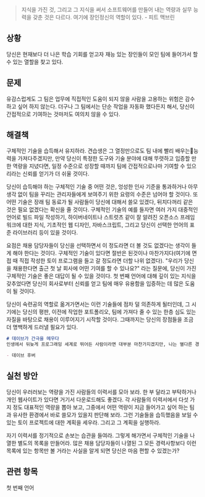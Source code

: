 > 지식을 가진 것, 그리고 그 지식을 써서 소프트웨어를 만들어 내는 역량과 실무 능력을 갖춘 것은 다르다. 여기에 장인정신의 역할이 있다. - 피트 맥브린

## 상황
당신은 현재보다 더 나은 학습 기회를 얻고자 재능 있는 장인들이 모인 팀에 들어가서 할 수 있는 열할을 찾고 있다.

## 문제
유감스럽게도 그 팀은 업무에 직접적인 도움이 되지 않을 사람을 고용하는 위험은 감수하고 싶어 하지 않는다. 더구나 그 팀에서는 단순 작업을 자동화 했다든지 해서, 당신이 간접적으로 기여하는 것마저도 여의치 않을 수 있다.

## 해결책
구체적인 기술을 습득해서 유지하라. 견습생은 그 열정만으로도 팀 내에 빨리 배우는능력을 가져다주겠지만, 만약 당신이 특정한 도구와 기술 분야에 대해 뚜렷하고 입증할 만한 역량을 지녔다면, 일정 수준으로 성장할 때까지 팀에 간접적으로나마 기여할 수 있으리라는 신뢰를 얻기가 더 쉬울 것이다. 

당신이 습득해야 하는 구체적인 기술 중 어떤 것은, 엉성한 인사 기준을 통과하거나 아무 생각 없이 팀을 꾸리는 관리자들에게 보여주기 위한 요령의 수준은 넘어야 할 것이다. 또 어떤 기술은 장래 팀 동료가 될 사람들이 당신에 대해서 쓸모 있겠다, 뒤치다꺼리 같은 것은 필요 없겠다는 확신을 줄 것이다. 구체적인 기술의 예를 들자면 여러 가지 대중적인 언어로 빌드 파일 작성하기, 하이버네이트나 스트럿츠 같이 잘 알려진 오픈소스 프레임워크에 대한 지식, 기초적인 웹 디자인, 자바스크립트, 그리고 당신이 선택한 언어의 표준 라이브러리 등이 있을 것이다.

요점은 채용 담당자들이 당신을 선택하면서 이 정도라면 더 볼 것도 없겠다는 생각이 들게 해야 한다는 것이다. 구체적인 기술이 있다면 절반은 된것이나 마찬가지다(여기에 면접 때 직접 작성한 토이 프로그램을 들고 갈 정도라면 더할 나위 없겠다). "우리가 당신을 채용한다면 출근 첫 날 회사에 어떤 기여를 할 수 있나요?" 라는 질문에, 당신이 가진 구체적인 기술은 좋은 대답이 될 수 있을 것이다. 첫 번째 언어에 대해 깊이 있는 지식을 갖추었다면 당신이 회사로부터 신뢰를 얻고 팀에 매우 유용함을 입증하는 데 많은 도움이 될 것이다.

당신이 숙련공의 역할로 옮겨가면서는 이런 기술들에 점차 덜 의존하게 될터인데, 그 시기에는 당신의 평판, 이전에 작업한 포트폴리오, 팀에 가져다 줄 수 있는 한층 심도 있는 자질을 바탕으로 채용이 이루어지기 시작할 것이다. 그때까지는 당신의 장점들을 조금 더 명백하게 드러낼 필요가 있다. 

```md
# 데이브가 간극을 메우다
인생에서 뒤늦게 프로그래밍 세계로 뛰어든 사람이라면 대부분 마찬가지겠지만, 나는 별다른 경험 없이 사회인이 된 평균적인 프로그래머보다는 훨씬 많은 인생 경험을 가지고 이 생활을 시작했습니다. 이전 경력에서 나는 온갖 종류의 대인 관계 기술과 심리학적 통찰력을 계발했었지요. 프로그래머로 지내면서 나는 내 과거에 대해 굉장히 흥분하는 사람들을 만나곤 했는데, 이 때문에 종종 이런 소프트 스킬을 과대평가하거나 기술하고는 무관한 주제를 지나치게 추구하게 되었습니다. 엄밀히 말해서 그런 소프트 스킬은 많은 경우에 큰 도움이 되었습니다. 하지만 나는 기술적인 역량을 계발하는 데 집중하기 위해서 그런 수완들을 어느 정도 위축시킬 수밖에 없었습니다. 그 이유는 내게 가장 부족한 부분이 기술적인 역량이었기 떄문이었지요. 나는 프로그래머를 위한 치료사가 되기 위해서가 아니라, 소프트웨어를 만드는 것을 좋아했기 떄문에 직업을 바꾼 것이니까요.

- 데이브 후버
```

## 실천 방안
당신이 우러러보는 역량을 가진 사람들의 이력서를 모아 보라. 한 부 달라고 부탁하거나 개인 웹사이트가 있다면 거기서 다운로드해도 좋겠다. 각 사람들의 이력서에서 다섯 가지 정도 대표적인 역량을 뽑아 보고, 그중에서 어떤 역량이 지금 들어가고 싶어 하는 팀과 유사한 환경에서 바로 쓸모가 있을지 판단해 보라. 그런 기술들을 습득했음을 보일 수 있는 토이 프로젝트에 대한 계획을 세우라. 그리고 그 계획을 실행하라.

자기 이력서를 정기적으로 손보는 습관을 들여라. 그렇게 해가면서 구체적인 기술을 나열한 별도의 목록을 만들어라. 많은 채용 담당자들이 나열된 그 모든 경력사항보다 이런 목록에 있는 항목만 볼 거라는 사실을 알게 되면 당신은 마음 편할 수 있겠는가?

## 관련 항목
첫 번째 언어